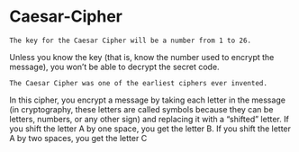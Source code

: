 # Caesar-Cipher


	The key for the Caesar Cipher will be a number from 1 to 26. 
  Unless you know the key (that is, know the number used to encrypt the message), you won’t be able to decrypt the secret code.
  
	The Caesar Cipher was one of the earliest ciphers ever invented.
  In this cipher, you encrypt a message by taking each letter in the message (in cryptography, these letters are called symbols because they can be letters, numbers, or any other sign) and replacing it with a “shifted” letter. If you shift the letter A by one space, you get the letter B. If you shift the letter A by two spaces, you get the letter C
